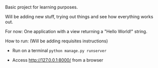 Basic project for learning purposes.

Will be adding new stuff, trying out things and see how everything works out.

For now:
One application with a view returning a "Hello World!" string.

How to run:
(Will be adding requisites instructions)

- Run on a terminal
  `python manage.py runserver`

- Access http://127.0.0.1:8000/ from a browser
